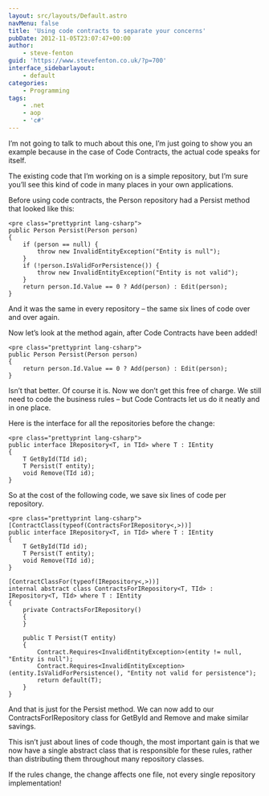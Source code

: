 ```yaml
---
layout: src/layouts/Default.astro
navMenu: false
title: 'Using code contracts to separate your concerns'
pubDate: 2012-11-05T23:07:47+00:00
author:
    - steve-fenton
guid: 'https://www.stevefenton.co.uk/?p=700'
interface_sidebarlayout:
    - default
categories:
    - Programming
tags:
    - .net
    - aop
    - 'c#'
---
```


I’m not going to talk to much about this one, I’m just going to show you an example because in the case of Code Contracts, the actual code speaks for itself.

The existing code that I’m working on is a simple repository, but I’m sure you’ll see this kind of code in many places in your own applications.

Before using code contracts, the Person repository had a Persist method that looked like this:

```
<pre class="prettyprint lang-csharp">
public Person Persist(Person person)
{
    if (person == null) {
        throw new InvalidEntityException("Entity is null");
    }
    if (!person.IsValidForPersistence()) {
        throw new InvalidEntityException("Entity is not valid");
    }
    return person.Id.Value == 0 ? Add(person) : Edit(person);
}
```

And it was the same in every repository – the same six lines of code over and over again.

Now let’s look at the method again, after Code Contracts have been added!

```
<pre class="prettyprint lang-csharp">
public Person Persist(Person person)
{
    return person.Id.Value == 0 ? Add(person) : Edit(person);
}
```

Isn’t that better. Of course it is. Now we don’t get this free of charge. We still need to code the business rules – but Code Contracts let us do it neatly and in one place.

Here is the interface for all the repositories before the change:

```
<pre class="prettyprint lang-csharp">
public interface IRepository<T, in TId> where T : IEntity
{
    T GetById(TId id);
    T Persist(T entity);
    void Remove(TId id);
}
```

So at the cost of the following code, we save six lines of code per repository.

```
<pre class="prettyprint lang-csharp">
[ContractClass(typeof(ContractsForIRepository<,>))]
public interface IRepository<T, in TId> where T : IEntity
{
    T GetById(TId id);
    T Persist(T entity);
    void Remove(TId id);
}

[ContractClassFor(typeof(IRepository<,>))]
internal abstract class ContractsForIRepository<T, TId> : IRepository<T, TId> where T : IEntity
{
    private ContractsForIRepository()
    {            
    }
    
    public T Persist(T entity)
    {
        Contract.Requires<InvalidEntityException>(entity != null, "Entity is null");
        Contract.Requires<InvalidEntityException>(entity.IsValidForPersistence(), "Entity not valid for persistence");
        return default(T);
    }
}
```

And that is just for the Persist method. We can now add to our ContractsForIRepository class for GetById and Remove and make similar savings.

This isn’t just about lines of code though, the most important gain is that we now have a single abstract class that is responsible for these rules, rather than distributing them throughout many repository classes.

If the rules change, the change affects one file, not every single repository implementation!